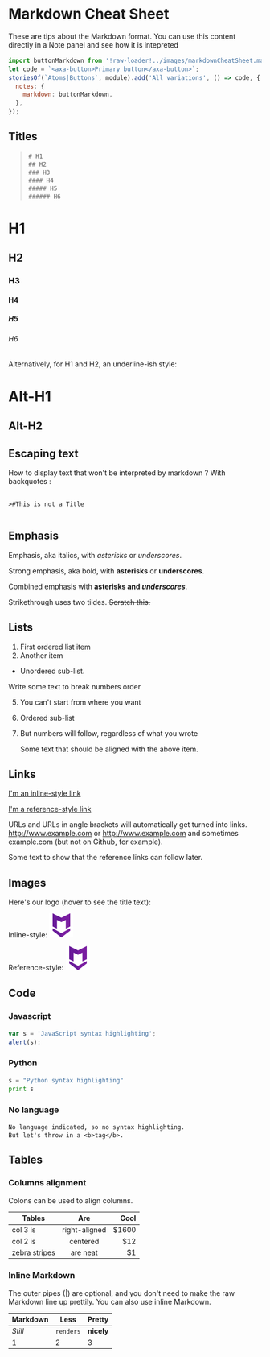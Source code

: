 # Markdown Cheat Sheet

These are tips about the Markdown format.
You can use this content directly in a Note panel and see how it is intepreted

```javascript
import buttonMarkdown from '!raw-loader!../images/markdownCheatSheet.markdown';
let code = `<axa-button>Primary button</axa-button>`;
storiesOf(`Atoms|Buttons`, module).add('All variations', () => code, {
  notes: {
    markdown: buttonMarkdown,
  },
});
```

## Titles

> ```
> # H1
> ## H2
> ### H3
> #### H4
> ##### H5
> ###### H6
> ```

# H1

## H2

### H3

#### H4

##### H5

###### H6

Alternatively, for H1 and H2, an underline-ish style:

# Alt-H1

## Alt-H2

## Escaping text

How to display text that won't be interpreted by markdown ? With backquotes :

> ```
>
> ```

```
>#This is not a Title
```

> ```
>
> ```

## Emphasis

Emphasis, aka italics, with _asterisks_ or _underscores_.

Strong emphasis, aka bold, with **asterisks** or **underscores**.

Combined emphasis with **asterisks and _underscores_**.

Strikethrough uses two tildes. ~~Scratch this.~~

## Lists

1. First ordered list item
2. Another item

- Unordered sub-list.

Write some text to break numbers order

5. You can't start from where you want
1. Ordered sub-list
1. But numbers will follow, regardless of what you wrote

   Some text that should be aligned with the above item.

## Links

[I'm an inline-style link](https://www.google.com)

[I'm a reference-style link][1]

URLs and URLs in angle brackets will automatically get turned into links.
http://www.example.com or <http://www.example.com> and sometimes
example.com (but not on Github, for example).

Some text to show that the reference links can follow later.

[arbitrary case-insensitive reference text]: https://www.mozilla.org
[1]: http://slashdot.org
[link text itself]: http://www.reddit.com

## Images

Here's our logo (hover to see the title text):

Inline-style:
![alt text](https://github.com/adam-p/markdown-here/raw/master/src/common/images/icon48.png 'Logo Title Text 1')

Reference-style:
![alt text][logo]

[logo]: https://github.com/adam-p/markdown-here/raw/master/src/common/images/icon48.png 'Logo Title Text 2'

## Code

### Javascript

```javascript
var s = 'JavaScript syntax highlighting';
alert(s);
```

### Python

```python
s = "Python syntax highlighting"
print s
```

### No language

```
No language indicated, so no syntax highlighting.
But let's throw in a <b>tag</b>.
```

## Tables

### Columns alignment

Colons can be used to align columns.

| Tables        |      Are      |   Cool |
| ------------- | :-----------: | -----: |
| col 3 is      | right-aligned | \$1600 |
| col 2 is      |   centered    |   \$12 |
| zebra stripes |   are neat    |    \$1 |

### Inline Markdown

The outer pipes (|) are optional, and you don't need to make the raw Markdown line up prettily. You can also use inline Markdown.

| Markdown | Less      | Pretty     |
| -------- | --------- | ---------- |
| _Still_  | `renders` | **nicely** |
| 1        | 2         | 3          |
